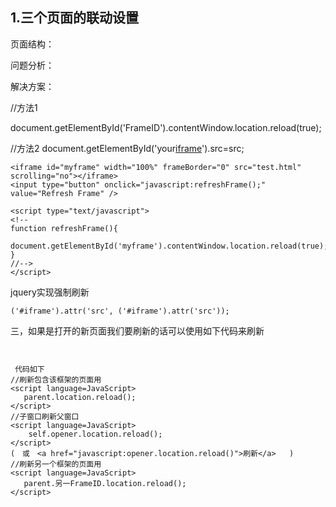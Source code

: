 ## 1.三个页面的联动设置

页面结构：

问题分析：

解决方案：

//方法1

document.getElementById('FrameID').contentWindow.location.reload(true);

//方法2
document.getElementById('your[iframe](http://www.111cn.net/tags.php/iframe/)').src=src;

```
<iframe id="myframe" width="100%" frameBorder="0" src="test.html" scrolling="no"></iframe>
<input type="button" οnclick="javascript:refreshFrame();" value="Refresh Frame" />
 
<script type="text/javascript">
<!--
function refreshFrame(){
    document.getElementById('myframe').contentWindow.location.reload(true);
}
//-->
</script>
```

jquery实现强制刷新

```
('#iframe').attr('src', ('#iframe').attr('src'));
```

三，如果是打开的新页面我们要刷新的话可以使用如下代码来刷新

```


 代码如下	 
//刷新包含该框架的页面用   
<script language=JavaScript>
   parent.location.reload();
</script>
//子窗口刷新父窗口
<script language=JavaScript>
    self.opener.location.reload();
</script>
(　或　<a href="javascript:opener.location.reload()">刷新</a>   )
//刷新另一个框架的页面用   
<script language=JavaScript>
   parent.另一FrameID.location.reload();
</script>
```

